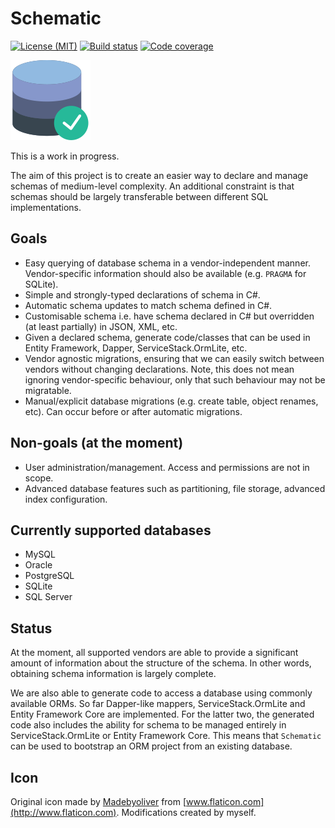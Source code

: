 # Schematic

[![License (MIT)](https://img.shields.io/badge/license-MIT-blue.svg)](https://opensource.org/licenses/MIT) [![Build status](https://ci.appveyor.com/api/projects/status/4tojgp8j8hp8vyd3?svg=true)](https://ci.appveyor.com/project/sjp/sjp-schema) [![Code coverage](https://codecov.io/gh/sjp/Schematic/branch/master/graph/badge.svg)](https://codecov.io/gh/sjp/Schematic)

![Project icon](database.png)

This is a work in progress.

The aim of this project is to create an easier way to declare and manage schemas of medium-level complexity. An additional constraint is that schemas should be largely transferable between different SQL implementations.

## Goals

* Easy querying of database schema in a vendor-independent manner. Vendor-specific information should also be available (e.g. `PRAGMA` for SQLite).
* Simple and strongly-typed declarations of schema in C\#.
* Automatic schema updates to match schema defined in C\#.
* Customisable schema i.e. have schema declared in C\# but overridden (at least partially) in JSON, XML, etc.
* Given a declared schema, generate code/classes that can be used in Entity Framework, Dapper, ServiceStack.OrmLite, etc.
* Vendor agnostic migrations, ensuring that we can easily switch between vendors without changing declarations. Note, this does not mean ignoring vendor-specific behaviour, only that such behaviour may not be migratable.
* Manual/explicit database migrations (e.g. create table, object renames, etc). Can occur before or after automatic migrations.

## Non-goals (at the moment)

* User administration/management. Access and permissions are not in scope.
* Advanced database features such as partitioning, file storage, advanced index configuration.

## Currently supported databases

* MySQL
* Oracle
* PostgreSQL
* SQLite
* SQL Server

## Status

At the moment, all supported vendors are able to provide a significant amount of information about the structure of the schema. In other words, obtaining schema information is largely complete.

We are also able to generate code to access a database using commonly available ORMs. So far Dapper-like mappers, ServiceStack.OrmLite and Entity Framework Core are implemented. For the latter two, the generated code also includes the ability for schema to be managed entirely in ServiceStack.OrmLite or Entity Framework Core. This means that `Schematic` can be used to bootstrap an ORM project from an existing database.

## Icon

Original icon made by [Madebyoliver](https://dribbble.com/olivers) from [www.flaticon.com](http://www.flaticon.com). Modifications created by myself.